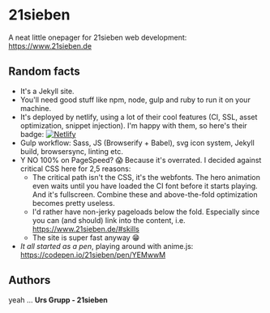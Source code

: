 # 21sieben

A neat little onepager for 21sieben web development:
https://www.21sieben.de

## Random facts

* It's a Jekyll site.
* You'll need good stuff like npm, node, gulp and ruby to run it on your machine.
* It's deployed by netlify, using a lot of their cool features (CI, SSL, asset optimization, snippet injection). I'm happy with them, so here's their badge:
[![Netlify](https://www.netlify.com/img/global/badges/netlify-color-accent.svg)](https://www.netlify.com)
* Gulp workflow: Sass, JS (Browserify + Babel), svg icon system, Jekyll build, browsersync, linting etc.
* Y NO 100% on PageSpeed? 😱 Because it's overrated. I decided against critical CSS here for 2,5 reasons:
  * The critical path isn't the CSS, it's the webfonts. The hero animation even waits until you have loaded the CI font before it starts playing. And it's fullscreen. Combine these and above-the-fold optimization becomes pretty useless.
  * I'd rather have non-jerky pageloads below the fold. Especially since you can (and should) link into the content, i.e. https://www.21sieben.de/#skills
  * The site is super fast anyway 😁
* *It all started as a pen*, playing around with anime.js: https://codepen.io/21sieben/pen/YEMwwM

## Authors
yeah ... **Urs Grupp - 21sieben**
